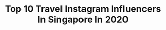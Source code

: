 ---
title: Top 10 Travel Instagram Influencers In Singapore In 2020
description: >-
  Find top travel Instagram influencers in Singapore in 2020. Most popular hashtags: #singapore #stayhome #whatiwore #outfitoftheday.
platform: Instagram
profiles:
  - username: "angeliqueteo"
    fullname: >-
      Angelique Nicolette Teo
    location: "Singapore"
    followers: 18285
    engagement: 634
    commentsToLikes: 0.123427
    avatar: "https://scontent-atl3-1.cdninstagram.com/v/t51.2885-19/s320x320/83308848_666845444070054_5757607319047241728_n.jpg?_nc_ht=scontent-atl3-1.cdninstagram.com&_nc_ohc=NEBL4Q_ChCgAX8GVesg&oh=ec9cb1fd35161e387c735f5fb6ded654&oe=5EB810E7"
    verified: false
    hashtags: "#baubles, #december, #yearoftherat, #vegan"
  - username: "kennethseet"
    fullname: >-
      Kenneth Seet
    location: "Singapore"
    followers: 44398
    engagement: 390
    commentsToLikes: 0.037670
    avatar: "https://scontent-lhr8-1.cdninstagram.com/v/t51.2885-19/s320x320/21568786_116315169049115_5118484668932423680_n.jpg?_nc_ht=scontent-lhr8-1.cdninstagram.com&_nc_ohc=muyEJT0cRjoAX8UhhIq&oh=57d36ac83b5b9eb90e9964e8c1c15f93&oe=5EBBBE1D"
    verified: false
    hashtags: "#sgstrong, #strong, #santorini, #plankchallenge"
  - username: "malenethani"
    fullname: >-
      M A L E N E | மா லி னி
    location: "Singapore"
    followers: 25994
    engagement: 579
    commentsToLikes: 0.009778
    avatar: "https://scontent-lhr8-1.cdninstagram.com/v/t51.2885-19/s320x320/73258579_3050237958336179_2980899623469580288_n.jpg?_nc_ht=scontent-lhr8-1.cdninstagram.com&_nc_ohc=j0AZzUSFz5AAX_t8cIU&oh=57de6184c030b23d0adb58c5151bcdd6&oe=5EB9E15F"
    verified: false
    hashtags: "#malenewrites, #khalilghibran, #govindvasantha, #vasanthamtv"
  - username: "amebeverly"
    fullname: >-
      Amelyn Beverly
    location: "Singapore"
    followers: 137959
    engagement: 449
    commentsToLikes: 0.018260
    avatar: "https://scontent-amt2-1.cdninstagram.com/v/t51.2885-19/s320x320/80660312_582742979229884_3379541376734593024_n.jpg?_nc_ht=scontent-amt2-1.cdninstagram.com&_nc_ohc=m-PPivwpCuwAX9ROZ0v&oh=f37e84b6a89fb78075c59764c211334e&oe=5EB4229C"
    verified: false
    hashtags: "#goprogirl, #followametomaldives, #capturedonhuawei, #followametomaldives"
  - username: "amtravelstheworld"
    fullname: >-
      Annie
    location: "Singapore"
    followers: 11331
    engagement: 621
    commentsToLikes: 0.026890
    avatar: "https://scontent-ams4-1.cdninstagram.com/v/t51.2885-19/s320x320/91117913_3013647688655620_4107885504203063296_n.jpg?_nc_ht=scontent-ams4-1.cdninstagram.com&_nc_ohc=JWukyFOFBJ0AX814ejk&oh=0e1f28e944f310bd3771fd25b2da28bf&oe=5EBBEDBF"
    verified: false
    hashtags: "#bintan, #socialite, #dresstoimpress, #stylebloggers"
  - username: "weiloongbrian"
    fullname: >-
      Weiloongbrian | 伟龙
    location: "Singapore"
    followers: 10685
    engagement: 615
    commentsToLikes: 0.018330
    avatar: "https://scontent-ams4-1.cdninstagram.com/v/t51.2885-19/s320x320/22344835_346078842518873_770996210734465024_n.jpg?_nc_ht=scontent-ams4-1.cdninstagram.com&_nc_ohc=BTr6C1NhyaYAX-uSUsR&oh=28efcf88800f99421f29cd7874bff246&oe=5EB9EC28"
    verified: false
    hashtags: "#summerlife, #happybirthdaytome, #huatah, #weddingoutfit"
  - username: "ricejasminee"
    fullname: >-
      J A S M I N E 🐱
    location: "Singapore"
    followers: 40267
    engagement: 263
    commentsToLikes: 0.030298
    avatar: "https://scontent-amt2-1.cdninstagram.com/v/t51.2885-19/s320x320/89280677_3837353009608998_4922540242184962048_n.jpg?_nc_ht=scontent-amt2-1.cdninstagram.com&_nc_ohc=XrrmrsYlubkAX_w7ZFD&oh=099dcde92c320a47a7571192ebbc4c2b&oe=5EB78829"
    verified: false
    hashtags: "#222, #lookbook, #ricetomeetyoujapan, #whoosroyals"
  - username: "yportraits"
    fullname: >-
      Y Portraits
    location: "Singapore"
    followers: 35550
    engagement: 635
    commentsToLikes: 0.008549
    avatar: "https://scontent-lhr8-1.cdninstagram.com/v/t51.2885-19/s320x320/12317475_465685386955600_1856027290_a.jpg?_nc_ht=scontent-lhr8-1.cdninstagram.com&_nc_ohc=RQYPm35cIE8AX8EfmId&oh=aa939e5d8e126d38d1d7207e73bf5fcf&oe=5EBBABFD"
    verified: false
    hashtags: ""
  - username: "estherquek"
    fullname: >-
      ESTHER QUEK   🇸🇬
    location: "Singapore"
    followers: 38644
    engagement: 155
    commentsToLikes: 0.036274
    avatar: "https://scontent-lhr8-1.cdninstagram.com/v/t51.2885-19/s320x320/53044261_406617780104719_4826092735758860288_n.jpg?_nc_ht=scontent-lhr8-1.cdninstagram.com&_nc_ohc=l3QCKSXjvCQAX9kiz5D&oh=65476cddc2a5120d91f0fb06cfe8051f&oe=5EBCD28D"
    verified: true
    hashtags: "#noartificialflavours, #cny, #followeqtosingapore, #japanesemacaque"
  - username: "aimeechengbradshaw"
    fullname: >-
      Aimee Cheng-Bradshaw 程珮蕓
    location: "Singapore"
    followers: 94304
    engagement: 211
    commentsToLikes: 0.018183
    avatar: "https://scontent-ams4-1.cdninstagram.com/v/t51.2885-19/s320x320/46180018_207550850166967_1285437987470966784_n.jpg?_nc_ht=scontent-ams4-1.cdninstagram.com&_nc_ohc=x5gtnbnFUdsAX-mUW1P&oh=e64d2caa099dca22c93b1ca6183de179&oe=5EAE779A"
    verified: true
    hashtags: "#inbloom, #adidassg, #charleskeithofficial, #gentlemonster"
---